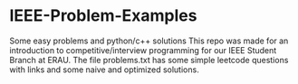 # IEEE-Problem-Examples
Some easy problems and python/c++ solutions
This repo was made for an introduction to competitive/interview programming for our IEEE Student Branch at ERAU. 
The file problems.txt has some simple leetcode questions with links and some naive and optimized solutions.
